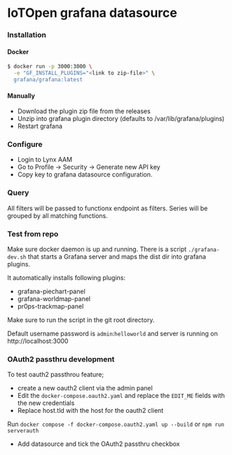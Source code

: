 # IoTOpen grafana datasource

### Installation
#### Docker
```bash
$ docker run -p 3000:3000 \
  -e "GF_INSTALL_PLUGINS="<link to zip-file>" \
  grafana/grafana:latest
```

#### Manually
* Download the plugin zip file from the releases
* Unzip into grafana plugin directory (defaults to /var/lib/grafana/plugins)
* Restart grafana


### Configure

* Login to Lynx AAM
* Go to Profile -> Security -> Generate new API key
* Copy key to grafana datasource configuration.

### Query

All filters will be passed to functionx endpoint as filters.
Series will be grouped by all matching functions.

### Test from repo

Make sure docker daemon is up and running.
There is a script ```./grafana-dev.sh``` that starts a Grafana server and maps
the dist dir into grafana plugins.

It automatically installs following plugins:
* grafana-piechart-panel
* grafana-worldmap-panel
* pr0ps-trackmap-panel

Make sure to run the script in the git root directory.

Default username password is ```admin```:```helloworld``` and server is running
on http://localhost:3000

### OAuth2 passthru development

To test oauth2 passthrou feature; 

* create a new oauth2 client via the admin panel
* Edit the `docker-compose.oauth2.yaml` and replace the `EDIT_ME` fields with the new credentials
* Replace host.tld with the host for the oauth2 client

Run `docker compose -f docker-compose.oauth2.yaml up --build` or `npm run serverauth`

* Add datasource and tick the OAuth2 passthru checkbox
